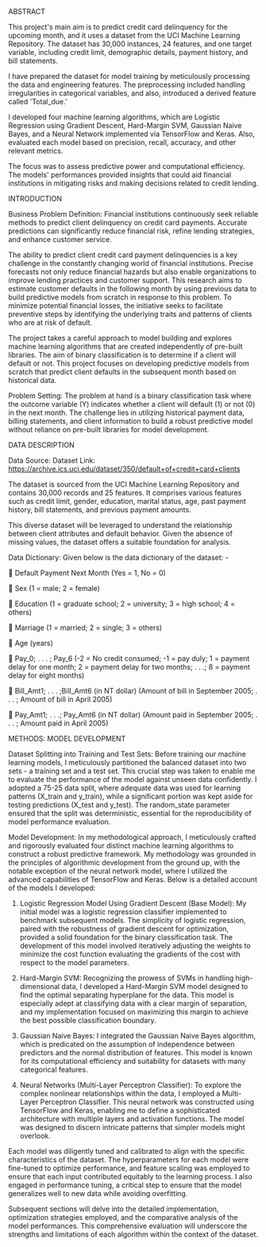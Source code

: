 ABSTRACT

This project's main aim is to predict credit card delinquency for the upcoming month, and it uses a dataset from the UCI Machine Learning Repository. The dataset has 30,000 instances, 24 features, and one target variable, including credit limit, demographic details, payment history, and bill statements. 

I have prepared the dataset for model training by meticulously processing the data and engineering features. The preprocessing included handling irregularities in categorical variables, and also, introduced a derived feature called 'Total_due.' 

I developed four machine learning algorithms, which are Logistic Regression using Gradient Descent, Hard-Margin SVM, Gaussian Naive Bayes, and a Neural Network implemented via TensorFlow and Keras. Also, evaluated each model based on precision, recall, accuracy, and other relevant metrics. 

The focus was to assess predictive power and computational efficiency. The models' performances provided insights that could aid financial institutions in mitigating risks and making decisions related to credit lending.

INTRODUCTION

Business Problem Definition: 
Financial institutions continuously seek reliable methods to predict client delinquency on credit card payments. Accurate predictions can significantly reduce financial risk, refine lending strategies, and enhance customer service. 

The ability to predict client credit card payment delinquencies is a key challenge in the constantly changing world of financial institutions. Precise forecasts not only reduce financial hazards but also enable organizations to improve lending practices and customer support. This research aims to estimate customer defaults in the following month by using previous data to build predictive models from scratch in response to this problem. To minimize potential financial losses, the initiative seeks to facilitate preventive steps by identifying the underlying traits and patterns of clients who are at risk of default. 

The project takes a careful approach to model building and explores machine learning algorithms that are created independently of pre-built libraries. The aim of binary classification is to determine if a client will default or not. This project focuses on developing predictive models from scratch that predict client defaults in the subsequent month based on historical data. 

Problem Setting: 
The problem at hand is a binary classification task where the outcome variable (Y) indicates whether a client will default (1) or not (0) in the next month. The challenge lies in utilizing historical payment data, billing statements, and client information to build a robust predictive model without reliance on pre-built libraries for model development.

DATA DESCRIPTION

Data Source:
Dataset Link: https://archive.ics.uci.edu/dataset/350/default+of+credit+card+clients

The dataset is sourced from the UCI Machine Learning Repository and contains 30,000 records and 25 features. It comprises various features such as credit limit, gender, education, marital status, age, past payment history, bill statements, and previous payment amounts. 

This diverse dataset will be leveraged to understand the relationship between client attributes and default behavior. Given the absence of missing values, the dataset offers a suitable foundation for analysis. 

Data Dictionary:
Given below is the data dictionary of the dataset: -

	Default Payment Next Month (Yes = 1, No = 0)

	Sex (1 = male; 2 = female)

	Education (1 = graduate school; 2 = university; 3 = high school; 4 = others)

	Marriage (1 = married; 2 = single; 3 = others)

	Age (years)

	Pay_0; . . . ; Pay_6 (-2 = No credit consumed; -1 = pay duly; 1 = payment delay for one month; 2 = payment delay for two months; . . .; 8 = payment delay for eight months)

	Bill_Amt1; . . . ;Bill_Amt6 (in NT dollar) (Amount of bill in September 2005; . . . ; Amount of bill in April 2005)

	Pay_Amt1; . . .; Pay_Amt6 (in NT dollar) (Amount paid in September 2005; . . . ; Amount paid in April 2005)


METHODS: MODEL DEVELOPMENT

Dataset Splitting into Training and Test Sets:
Before training our machine learning models, I meticulously partitioned the balanced dataset into two sets - a training set and a test set. This crucial step was taken to enable me to evaluate the performance of the model against unseen data confidently. I adopted a 75-25 data split, where adequate data was used for learning patterns (X_train and y_train), while a significant portion was kept aside for testing predictions (X_test and y_test). The random_state parameter ensured that the split was deterministic, essential for the reproducibility of model performance evaluation.

Model Development:
In my methodological approach, I meticulously crafted and rigorously evaluated four distinct machine learning algorithms to construct a robust predictive framework. My methodology was grounded in the principles of algorithmic development from the ground up, with the notable exception of the neural network model, where I utilized the advanced capabilities of TensorFlow and Keras. Below is a detailed account of the models I developed:

1.	Logistic Regression Model Using Gradient Descent (Base Model): My initial model was a logistic regression classifier implemented to benchmark subsequent models. The simplicity of logistic regression, paired with the robustness of gradient descent for optimization, provided a solid foundation for the binary classification task. The development of this model involved iteratively adjusting the weights to minimize the cost function evaluating the gradients of the cost with respect to the model parameters.

2.	Hard-Margin SVM: Recognizing the prowess of SVMs in handling high-dimensional data, I developed a Hard-Margin SVM model designed to find the optimal separating hyperplane for the data. This model is especially adept at classifying data with a clear margin of separation, and my implementation focused on maximizing this margin to achieve the best possible classification boundary.

3.	Gaussian Naive Bayes: I integrated the Gaussian Naive Bayes algorithm, which is predicated on the assumption of independence between predictors and the normal distribution of features. This model is known for its computational efficiency and suitability for datasets with many categorical features.

4.	Neural Networks (Multi-Layer Perceptron Classifier): To explore the complex nonlinear relationships within the data, I employed a Multi-Layer Perceptron Classifier. This neural network was constructed using TensorFlow and Keras, enabling me to define a sophisticated architecture with multiple layers and activation functions. The model was designed to discern intricate patterns that simpler models might overlook.

Each model was diligently tuned and calibrated to align with the specific characteristics of the dataset. The hyperparameters for each model were fine-tuned to optimize performance, and feature scaling was employed to ensure that each input contributed equitably to the learning process. I also engaged in performance tuning, a critical step to ensure that the model generalizes well to new data while avoiding overfitting.

Subsequent sections will delve into the detailed implementation, optimization strategies employed, and the comparative analysis of the model performances. This comprehensive evaluation will underscore the strengths and limitations of each algorithm within the context of the dataset.

